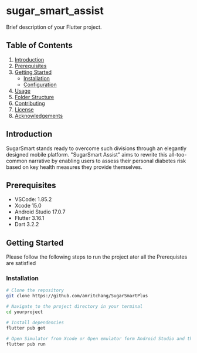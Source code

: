 # sugar_smart_assist

Brief description of your Flutter project.

## Table of Contents

1. [Introduction](#introduction)
2. [Prerequisites](#prerequisites)
3. [Getting Started](#getting-started)
   - [Installation](#installation)
   - [Configuration](#configuration)
4. [Usage](#usage)
5. [Folder Structure](#folder-structure)
6. [Contributing](#contributing)
7. [License](#license)
8. [Acknowledgements](#acknowledgements)

## Introduction

SugarSmart stands ready to overcome such divisions through an elegantly designed mobile platform. "SugarSmart Assist" aims to rewrite this all-too-common narrative by enabling users to assess their personal diabetes risk based on key health measures they provide themselves.

## Prerequisites

- VSCode: 1.85.2
- Xcode 15.0
- Android Studio  17.0.7
- Flutter 3.16.1
- Dart 3.2.2

## Getting Started

Please follow the following steps to run  the project ater all the Prerequistes are satisfied

### Installation

```bash
# Clone the repository
git clone https://github.com/amritchang/SugarSmartPlus

# Navigate to the project directory in your terminal
cd yourproject

# Install dependencies
flutter pub get

# Open Simulator from Xcode or Open emulator form Android Studio and then run
flutter pub run
